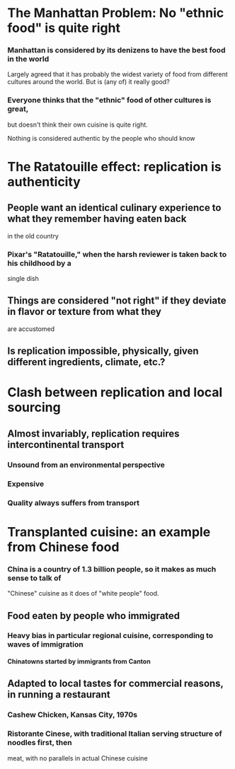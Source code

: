 # The Manhattan Problem: No "ethnic food" is quite right

### Manhattan is considered by its denizens to have the best food in the world

Largely agreed that it has probably the widest variety of food from different cultures around the world. But is (any of) it really good?

### Everyone thinks that the "ethnic" food of other cultures is great, 
but doesn't think their own cuisine is quite right.

Nothing is considered authentic by the people who should know

# The Ratatouille effect: replication is authenticity

## People want an identical culinary experience to what they remember having eaten back 
in the old country

### Pixar's "Ratatouille," when the harsh reviewer is taken back to his childhood by a 
single dish

## Things are considered "not right" if they deviate in flavor or texture from what they 
are accustomed

## Is replication impossible, physically, given different ingredients, climate, etc.?

# Clash between replication and local sourcing

## Almost invariably, replication requires intercontinental transport

### Unsound from an environmental perspective

### Expensive

### Quality always suffers from transport

# Transplanted cuisine: an example from Chinese food

### China is a country of 1.3 billion people, so it makes as much sense to talk of 
"Chinese" cuisine as it does of "white people" food. 

## Food eaten by people who immigrated

### Heavy bias in particular regional cuisine, corresponding to waves of immigration

#### Chinatowns started by immigrants from Canton

## Adapted to local tastes for commercial reasons, in running a restaurant

### Cashew Chicken, Kansas City, 1970s

### Ristorante Cinese, with traditional Italian serving structure of noodles first, then 
meat, with no parallels in actual Chinese cuisine

